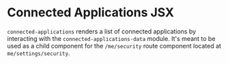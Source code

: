Connected Applications JSX
=======

`connected-applications` renders a list of connected applications by interacting with the `connected-applications-data` module. It's meant to be used as a child component for the `/me/security` route component located at `me/settings/security`.
